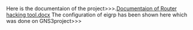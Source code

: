 Here is the documentaion of the project>>>.[Documentaion of Router hacking tool.docx](https://github.com/sagar658/Router-Hacking-Tool/files/14437528/Documentaion.of.Router.hacking.tool.docx)
The configuration of eigrp has been shown here which was done on GNS3project>>>
